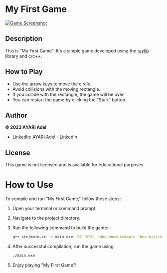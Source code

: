 # My First Game

[![Game Screenshot](https://github.com/adelayari/My_first_cpp_game/assets/69399646/03d59420-879d-4dc4-b236-04d9c42097ba)](https://github.com/adelayari/My_first_cpp_game/assets/69399646/03d59420-879d-4dc4-b236-04d9c42097ba)

## Description

This is "My First Game". It's a simple game developed using the [raylib](https://www.raylib.com/) library and c/c++.

## How to Play

- Use the arrow keys to move the circle.
- Avoid collisions with the moving rectangle.
- If you collide with the rectangle, the game will be over.
- You can restart the game by clicking the "Start" button.


## Author

**© 2023 AYARI Adel**
- LinkedIn: [AYARI Adel - LinkedIn](https://www.linkedin.com/in/ayari-adel-esim/)


## License

This game is not licensed and is available for educational purposes.

# How to Use

To compile and run "My First Game," follow these steps:

1. Open your terminal or command prompt.

2. Navigate to the project directory.

3. Run the following command to build the game:

   ```bash
   g++ src/main.cc -o main.exe -O2 -Wall -Wno-enum-compare -Wno-missing-braces -I./include -L./lib -lraylib -mwindows -lopengl32 -lgdi32 -lwinmm -mno-sse
4. After successful compilation, run the game using:
    ```bash
    ./main.exe
5. Enjoy playing "My First Game"!
